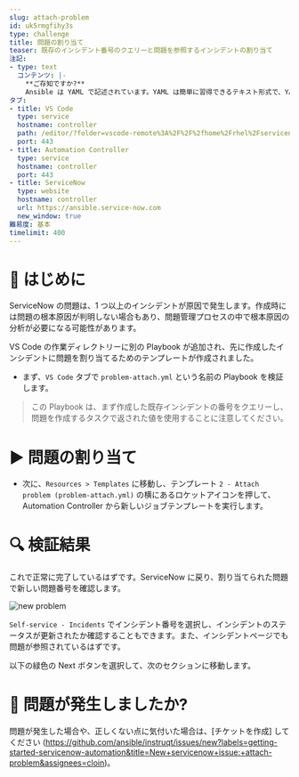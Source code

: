 ```yaml
---
slug: attach-problem
id: uk5rmgfihy3s
type: challenge
title: 問題の割り当て
teaser: 既存のインシデント番号のクエリーと問題を参照するインシデントの割り当て
注記:
- type: text
  コンテンツ: |-
    **ご存知ですか?**
    Ansible は YAML で記述されています。YAML は簡単に習得できるテキスト形式で、YAML ファイルを読むだけで自動化タスクが作成された目的をすぐに理解できます。
タブ:
- title: VS Code
  type: service
  hostname: controller
  path: /editor/?folder=vscode-remote%3A%2F%2F%2fhome%2Frhel%2Fservicenow_project
  port: 443
- title: Automation Controller
  type: service
  hostname: controller
  port: 443
- title: ServiceNow
  type: website
  hostname: controller
  url: https://ansible.service-now.com
  new_window: true
難易度: 基本
timelimit: 400
---
```

👋 はじめに
====
ServiceNow の問題は、1 つ以上のインシデントが原因で発生します。作成時には問題の根本原因が判明しない場合もあり、問題管理プロセスの中で根本原因の分析が必要になる可能性があります。

VS Code の作業ディレクトリーに別の Playbook が追加され、先に作成したインシデントに問題を割り当てるためのテンプレートが作成されました。

- まず、`VS Code` タブで `problem-attach.yml` という名前の Playbook を検証します。

> この Playbook は、まず作成した既存インシデントの番号をクエリーし、問題を作成するタスクで返された値を使用することに注意してください。

▶️ 問題の割り当て
====
- 次に、`Resources > Templates` に移動し、テンプレート `2 - Attach problem (problem-attach.yml)` の横にあるロケットアイコンを押して、Automation Controller から新しいジョブテンプレートを実行します。

🔍 検証結果
====
これで正常に完了しているはずです。ServiceNow に戻り、割り当てられた問題で新しい問題番号を確認します。

![new problem](../assets/new-problem.png)

`Self-service - Incidents` でインシデント番号を選択し、インシデントのステータスが更新されたか確認することもできます。また、インシデントページでも問題が参照されているはずです。

以下の緑色の Next ボタンを選択して、次のセクションに移動します。

🐛 問題が発生しましたか?
====
問題が発生した場合や、正しくない点に気付いた場合は、[チケットを作成] してください (https://github.com/ansible/instruqt/issues/new?labels=getting-started-servicenow-automation&title=New+servicenow+issue:+attach-problem&assignees=cloin)。